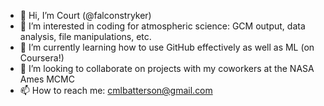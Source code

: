 - 👋 Hi, I’m Court (@falconstryker)
- 👀 I’m interested in coding for atmospheric science: GCM output, data analysis, file manipulations, etc.
- 🌱 I’m currently learning how to use GitHub effectively as well as ML (on Coursera!)
- 💞️ I’m looking to collaborate on projects with my coworkers at the NASA Ames MCMC
- 📫 How to reach me: cmlbatterson@gmail.com

<!---
falconstryker/falconstryker is a ✨ special ✨ repository because its `README.md` (this file) appears on your GitHub profile.
You can click the Preview link to take a look at your changes.
--->
